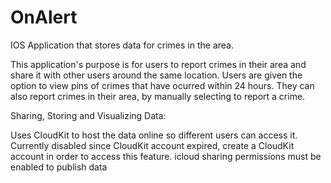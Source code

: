 # OnAlert
IOS Application that stores data for crimes in the area.

This application's purpose is for users to report crimes in their area and share it with other users around the same location. Users are given the option to view pins of crimes that have ocurred within 24 hours. They can also report crimes in their area, by manually selecting to report a crime.


Sharing, Storing and Visualizing Data:

Uses CloudKit to host the data online so different users can access it.
Currently disabled since CloudKit account expired, create a CloudKit account in order to access this feature.
icloud sharing permissions must be enabled to publish data 
